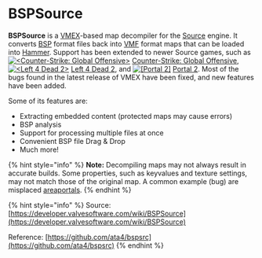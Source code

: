 # BSPSource

&#x20;**BSPSource** is a [VMEX](vmex.md)-based map decompiler for the [Source](https://developer.valvesoftware.com/wiki/Source) engine. It converts [BSP](https://developer.valvesoftware.com/wiki/BSP) format files back into [VMF](https://developer.valvesoftware.com/wiki/VMF) format maps that can be loaded into [Hammer](https://developer.valvesoftware.com/wiki/Hammer). Support has been extended to newer Source games, such as [![\<Counter-Strike: Global Offensive>](https://developer.valvesoftware.com/w/images/3/35/Csgo.png)](https://developer.valvesoftware.com/wiki/Counter-Strike:\_Global\_Offensive) [Counter-Strike: Global Offensive](https://developer.valvesoftware.com/wiki/Counter-Strike:\_Global\_Offensive), [![\<Left 4 Dead 2>](https://developer.valvesoftware.com/w/images/9/93/L4D2-16px.png)](https://developer.valvesoftware.com/wiki/Left\_4\_Dead\_2) [Left 4 Dead 2](https://developer.valvesoftware.com/wiki/Left\_4\_Dead\_2), and [![\[Portal 2\]](https://developer.valvesoftware.com/w/images/7/77/Portal2-16px.png)](https://developer.valvesoftware.com/wiki/Portal\_2) [Portal 2](https://developer.valvesoftware.com/wiki/Portal\_2). Most of the bugs found in the latest release of VMEX have been fixed, and new features have been added.

Some of its features are:

* Extracting embedded content (protected maps may cause errors)
* BSP analysis
* Support for processing multiple files at once
* Convenient BSP file Drag & Drop
* Much more!

{% hint style="info" %}
&#x20;**Note:** Decompiling maps may not always result in accurate builds. Some properties, such as keyvalues and texture settings, may not match those of the original map. A common example (bug) are misplaced [areaportals](https://developer.valvesoftware.com/wiki/Areaportal).
{% endhint %}

{% hint style="info" %}
Source: [https://developer.valvesoftware.com/wiki/BSPSource](https://developer.valvesoftware.com/wiki/BSPSource)

Reference: [https://github.com/ata4/bspsrc](https://github.com/ata4/bspsrc)
{% endhint %}
